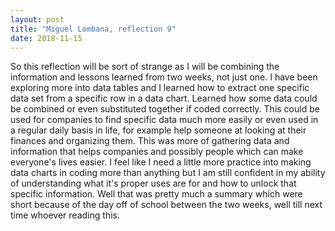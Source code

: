 ```yaml
---
layout: post
title: "Miguel Lombana, reflection 9"
date: 2018-11-15
---
```



So this reflection will be sort of strange as I will be combining the information and lessons learned from two weeks, not just one. I have been exploring more into data tables and I learned how to extract one specific data set from a specific row in a data chart. Learned how some data could be combined or even substituted together if coded correctly. This could be used for companies to find specific data much more easily or even used in a regular daily basis in life, for example help someone at looking at their finances and organizing them. This was more of gathering data and information that helps companies and possibly people which can make everyone's lives easier. I feel like I need a little more practice into making data charts in coding more than anything but I am still confident in my ability of understanding what it's proper uses are for and how to unlock that specific information. Well that was pretty much a summary which were short because of the day off of school between the two weeks, well till next time whoever reading this.
